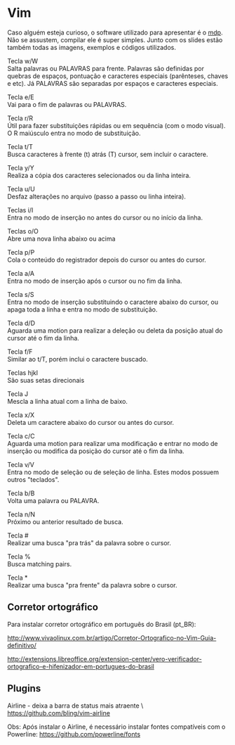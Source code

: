 # Vim

Caso alguém esteja curioso, o software utilizado para apresentar é o [mdp](https://github.com/visit1985/mdp). Não se assustem, compilar ele é super simples. Junto com os slides estão também todas as imagens, exemplos e códigos utilizados.

Tecla w/W  
Salta palavras ou PALAVRAS para frente. Palavras são definidas por quebras de espaços, pontuação e caracteres especiais (parênteses, chaves e etc). Já PALAVRAS são separadas por espaços e caracteres especiais.

Tecla e/E  
Vai para o fim de palavras ou PALAVRAS.

Tecla r/R  
Útil para fazer substituições rápidas ou em sequência (com o modo visual). O R maiúsculo entra no modo de substituição.

Tecla t/T  
Busca caracteres à frente (t) atrás (T) cursor, sem incluir o caractere.

Tecla y/Y  
Realiza a cópia dos caracteres selecionados ou da linha inteira.

Tecla u/U  
Desfaz alterações no arquivo (passo a passo ou linha inteira).

Teclas i/I  
Entra no modo de inserção no antes do cursor ou no início da linha.

Teclas o/O  
Abre uma nova linha abaixo ou acima

Tecla p/P  
Cola o conteúdo do registrador depois do cursor ou antes do cursor.

Tecla a/A  
Entra no modo de inserção após o cursor ou no fim da linha.

Tecla s/S  
Entra no modo de inserção substituindo o caractere abaixo do cursor, ou apaga toda a linha e entra no modo de substituição.

Tecla d/D  
Aguarda uma motion para realizar a deleção ou deleta da posição atual do cursor até o fim da linha.

Tecla f/F  
Similar ao t/T, porém inclui o caractere buscado.

Teclas hjkl  
São suas setas direcionais

Tecla J  
Mescla a linha atual com a linha de baixo.

Tecla x/X  
Deleta um caractere abaixo do cursor ou antes do cursor.

Tecla c/C  
Aguarda uma motion para realizar uma modificação e entrar no modo de inserção ou modifica da posição do cursor até o fim da linha.

Tecla v/V  
Entra no modo de seleção ou de seleção de linha. Estes modos possuem outros "teclados".

Tecla b/B  
Volta uma palavra ou PALAVRA.

Tecla n/N  
Próximo ou anterior resultado de busca.

Tecla #  
Realizar uma busca "pra trás" da palavra sobre o cursor.

Tecla %  
Busca matching pairs.

Tecla *  
Realizar uma busca "pra frente" da palavra sobre o cursor.


## Corretor ortográfico

Para instalar corretor ortográfico em português do Brasil (pt_BR):

http://www.vivaolinux.com.br/artigo/Corretor-Ortografico-no-Vim-Guia-definitivo/

http://extensions.libreoffice.org/extension-center/vero-verificador-ortografico-e-hifenizador-em-portugues-do-brasil


## Plugins

Airline - deixa a barra de status mais atraente \\
https://github.com/bling/vim-airline

Obs: Após instalar o Airline, é necessário instalar fontes compatíveis com o Powerline: https://github.com/powerline/fonts
